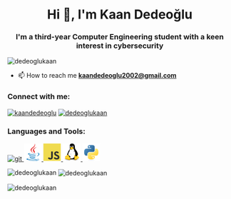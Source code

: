 <h1 align="center">Hi 👋, I'm Kaan Dedeoğlu</h1>
<h3 align="center">I'm a third-year Computer Engineering student with a keen interest in cybersecurity</h3>

<p align="left"> <img src="https://komarev.com/ghpvc/?username=dedeoglukaan&label=Profile%20views&color=0e75b6&style=flat" alt="dedeoglukaan" /> </p>

- 📫 How to reach me **kaandedeoglu2002@gmail.com**

<h3 align="left">Connect with me:</h3>
<p align="left">
<a href="https://linkedin.com/in/kaandedeoglu" target="blank"><img align="center" src="https://raw.githubusercontent.com/rahuldkjain/github-profile-readme-generator/master/src/images/icons/Social/linked-in-alt.svg" alt="kaandedeoglu" height="30" width="40" /></a>
<a href="https://instagram.com/dedeoglukaan" target="blank"><img align="center" src="https://raw.githubusercontent.com/rahuldkjain/github-profile-readme-generator/master/src/images/icons/Social/instagram.svg" alt="dedeoglukaan" height="30" width="40" /></a>
</p>

<h3 align="left">Languages and Tools:</h3>
<p align="left"> <a href="https://git-scm.com/" target="_blank" rel="noreferrer"> <img src="https://www.vectorlogo.zone/logos/git-scm/git-scm-icon.svg" alt="git" width="40" height="40"/> </a> <a href="https://www.java.com" target="_blank" rel="noreferrer"> <img src="https://raw.githubusercontent.com/devicons/devicon/master/icons/java/java-original.svg" alt="java" width="40" height="40"/> </a> <a href="https://developer.mozilla.org/en-US/docs/Web/JavaScript" target="_blank" rel="noreferrer"> <img src="https://raw.githubusercontent.com/devicons/devicon/master/icons/javascript/javascript-original.svg" alt="javascript" width="40" height="40"/> </a> <a href="https://www.linux.org/" target="_blank" rel="noreferrer"> <img src="https://raw.githubusercontent.com/devicons/devicon/master/icons/linux/linux-original.svg" alt="linux" width="40" height="40"/> </a> <a href="https://www.python.org" target="_blank" rel="noreferrer"> <img src="https://raw.githubusercontent.com/devicons/devicon/master/icons/python/python-original.svg" alt="python" width="40" height="40"/> </a> </p>

<p><img align="left" src="https://github-readme-stats.vercel.app/api/top-langs?username=dedeoglukaan&show_icons=true&locale=en&layout=compact" alt="dedeoglukaan" /></p>

<p>&nbsp;<img align="center" src="https://github-readme-stats.vercel.app/api?username=dedeoglukaan&show_icons=true&locale=en" alt="dedeoglukaan" /></p>

<p><img align="center" src="https://github-readme-streak-stats.herokuapp.com/?user=dedeoglukaan&" alt="dedeoglukaan" /></p>
